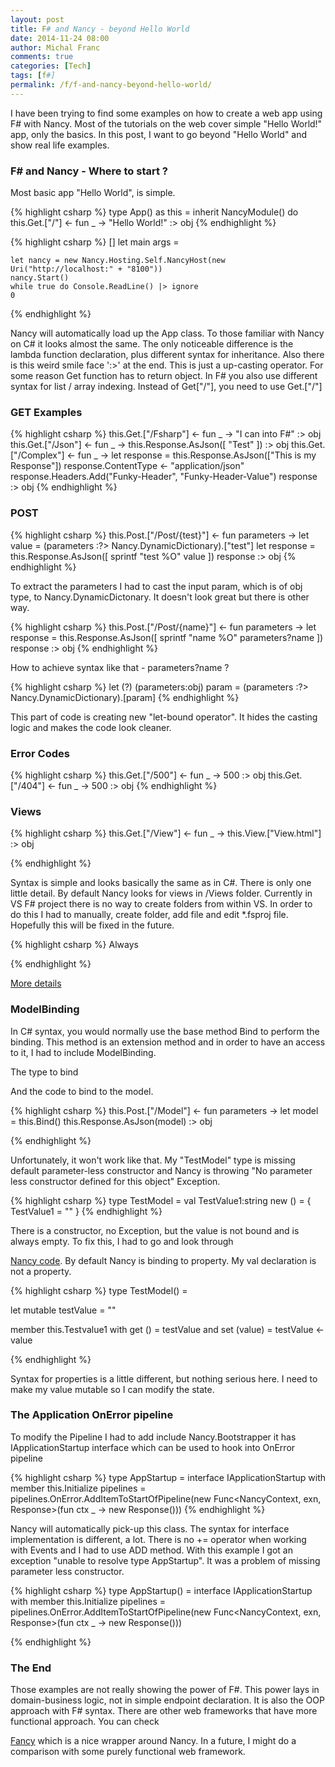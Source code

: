 ```yaml
---
layout: post
title: F# and Nancy - beyond Hello World
date: 2014-11-24 08:00
author: Michal Franc
comments: true
categories: [Tech]
tags: [f#]
permalink: /f/f-and-nancy-beyond-hello-world/
---
```

<p lang="pl">
  I have been trying to find some examples on how to create a web app using F# with Nancy. Most of the tutorials on the web cover simple "Hello World!" app, only the basics. In this post, I want to go beyond "Hello World" and show real life examples.
</p>

<h3>F# and Nancy - Where to start ?</h3>

<p>Most basic app "Hello World", is simple.</p>

{% highlight csharp %}
type App() as this =
    inherit NancyModule()
    do
        this.Get.["/"] <- fun _ -> "Hello World!" :> obj
{% endhighlight %}

{% highlight csharp %}
[<EntryPoint>]
let main args =

    let nancy = new Nancy.Hosting.Self.NancyHost(new Uri("http://localhost:" + "8100"))
    nancy.Start()
    while true do Console.ReadLine() |> ignore
    0
{% endhighlight %}


<p>Nancy will automatically load up the App class. To those familiar with Nancy on C# it looks almost the same. The only noticeable difference is the lambda function declaration, plus different syntax for inheritance. Also there is this weird smile face ':>' at the end. This is just a up-casting operator. For some reason Get function has to return object. In F# you also use different syntax for list / array indexing. Instead of Get["/"], you need to use Get.["/"]</p>

<h3>GET Examples</h3>

{% highlight csharp %}
this.Get.["/Fsharp"] <- fun _ -> "I can into F#" :> obj
this.Get.["/Json"] <- fun _ -> this.Response.AsJson([ "Test" ]) :> obj
this.Get.["/Complex"] <- fun _ -> 
     let response = this.Response.AsJson(["This is my Response"])
     response.ContentType <- "application/json"
     response.Headers.Add("Funky-Header", "Funky-Header-Value")
     response :> obj
{% endhighlight %}

<h3>POST</h3>

{% highlight csharp %}
this.Post.["/Post/{test}"] <- fun parameters -> 
      let value = (parameters :?> Nancy.DynamicDictionary).["test"]
      let response = this.Response.AsJson([ sprintf "test %O" value ])
      response :> obj
{% endhighlight %}


<p>To extract the parameters I had to cast the input param, which is of obj type, to Nancy.DynamicDictonary. It doesn't look great but there is other way.</p>

{% highlight csharp %}
this.Post.["/Post/{name}"] <- fun parameters -> 
      let response = this.Response.AsJson([ sprintf "name %O" parameters?name ])
      response :> obj
{% endhighlight %}

<p>How to achieve syntax like that - parameters?name ?</p>

{% highlight csharp %}
let (?) (parameters:obj) param =
    (parameters :?> Nancy.DynamicDictionary).[param]
{% endhighlight %}

<p>This part of code is creating new "let-bound operator". It hides the casting logic and makes the code look cleaner.</p>

<h3>Error Codes</h3>

{% highlight csharp %}
this.Get.["/500"] <- fun _ -> 500 :> obj
this.Get.["/404"] <- fun _ -> 500 :> obj
{% endhighlight %}

<h3>Views</h3>

{% highlight csharp %}
this.Get.["/View"] <- fun _ ->
    this.View.["View.html"] :> obj

{% endhighlight %}


<p>Syntax is simple and looks basically the same as in C#. There is only one little detail. By default Nancy looks for views in /Views folder. Currently in VS F# project there is no way to create folders from within VS. In order to do this I had to manually, create folder, add file and edit *.fsproj file. Hopefully this will be fixed in the future.</p>


{% highlight csharp %}
<None Include="Views/View.html">
  <CopyToOutputDirectory>Always</CopyToOutputDirectory>
</None>

{% endhighlight %}


<p><a href="https://web.archive.org/web/20120116085906/http://cultivatingcode.com/2010/02/12/folders-in-f-projects/">More details</a></p>

<h3>ModelBinding</h3>

<p>In C# syntax, you would normally use the base method Bind<T> to perform the binding. This method is an extension method and in order to have an access to it, I had to include ModelBinding.</p>

<p>The type to bind</p>

<p>And the code to bind to the model.</p>

{% highlight csharp %}
this.Post.["/Model"] <- fun parameters ->
   let model = this.Bind<TestModel>()
   this.Response.AsJson(model) :> obj

{% endhighlight %}

<p>Unfortunately, it won't work like that. My "TestModel" type is missing default parameter-less constructor and Nancy is throwing "No parameter less constructor defined for this object" Exception.</p>

{% highlight csharp %}
type TestModel = 
   val TestValue1:string
   new () = {
      TestValue1 = ""
   }
{% endhighlight %}


<p>There is a constructor, no Exception, but the value is not bound and is always empty. To fix this, I had to go and look through</p>

<p><a href="https://github.com/NancyFx/Nancy/blob/6ceb54daec2dc230ab6fe55b367d3837e262c1db/src/Nancy/ModelBinding/DefaultBinder.cs">Nancy code</a>. By default Nancy is binding to property. My val declaration is not a property.</p>


{% highlight csharp %}
type TestModel() =

   let mutable testValue = ""

   member this.Testvalue1
      with get () = testValue
      and set (value) = testValue <- value

{% endhighlight %}


<p>Syntax for properties is a little different, but nothing serious here. I need to make my value mutable so I can modify the state.</p>

<h3>The Application OnError pipeline</h3>

<p>To modify the Pipeline I had to add include Nancy.Bootstrapper it has IApplicationStartup interface which can be used to hook into OnError pipeline</p>


{% highlight csharp %}
type AppStartup =
    interface IApplicationStartup with 
            member this.Initialize pipelines = 
                pipelines.OnError.AddItemToStartOfPipeline(new Func<NancyContext, exn, Response>(fun ctx _ -> new Response()))
{% endhighlight %}

<p>Nancy will automatically pick-up this class. The syntax for interface implementation is different, a lot. There is no += operator when working with Events and I had to use ADD method. With this example I got an exception "unable to resolve type AppStartup". It was a problem of missing parameter less constructor.</p>

{% highlight csharp %}
type AppStartup() =
    interface IApplicationStartup with 
            member this.Initialize pipelines = 
                pipelines.OnError.AddItemToStartOfPipeline(new Func<NancyContext, exn, Response>(fun ctx _ -> new Response()))

{% endhighlight %}

<h3>The End</h3>

<p>Those examples are not really showing the power of F#. This power lays in domain-business logic, not in simple endpoint declaration. It is also the OOP approach with F# syntax. There are other web frameworks that have more functional approach. You can check</p>

<p><a href="https://github.com/simonhdickson/Fancy">Fancy</a> which is a nice wrapper around Nancy. In a future, I might do a comparison with some purely functional web framework.</p>

